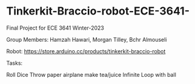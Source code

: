 # Tinkerkit-Braccio-robot-ECE-3641-
Final Project for ECE 3641 Winter-2023


Group Members: Hamzah Hawari, Morgan Tilley, Bchr Almouseli


Robot: https://store.arduino.cc/products/tinkerkit-braccio-robot




Tasks:

Roll Dice
Throw paper airplane
make tea/juice
Infinite Loop with ball
